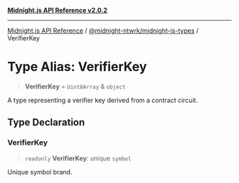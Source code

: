 [**Midnight.js API Reference v2.0.2**](../../../README.md)

***

[Midnight.js API Reference](../../../packages.md) / [@midnight-ntwrk/midnight-js-types](../README.md) / VerifierKey

# Type Alias: VerifierKey

> **VerifierKey** = `Uint8Array` & `object`

A type representing a verifier key derived from a contract circuit.

## Type Declaration

### VerifierKey

> `readonly` **VerifierKey**: unique `symbol`

Unique symbol brand.
